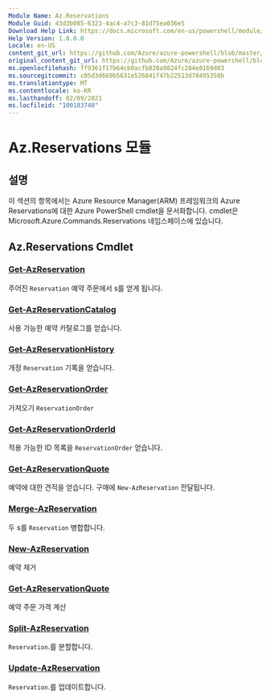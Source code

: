 ```yaml
---
Module Name: Az.Reservations
Module Guid: 43d3b085-6323-4ac4-a7c3-81d75ea036e5
Download Help Link: https://docs.microsoft.com/en-us/powershell/module/az.reservations
Help Version: 1.0.0.0
Locale: en-US
content_git_url: https://github.com/Azure/azure-powershell/blob/master/src/Reservations/Reservations/help/Az.Reservations.md
original_content_git_url: https://github.com/Azure/azure-powershell/blob/master/src/Reservations/Reservations/help/Az.Reservations.md
ms.openlocfilehash: ff9361f17b64cb0acfb820a9824fc284e8169d03
ms.sourcegitcommit: c05d3d669b5631e526841f47b22513d78495350b
ms.translationtype: MT
ms.contentlocale: ko-KR
ms.lasthandoff: 02/09/2021
ms.locfileid: "100183740"
---
```

# Az.Reservations 모듈
## 설명
이 섹션의 항목에서는 Azure Resource Manager(ARM) 프레임워크의 Azure Reservations에 대한 Azure PowerShell cmdlet을 문서화합니다. cmdlet은 Microsoft.Azure.Commands.Reservations 네임스페이스에 있습니다.

## Az.Reservations Cmdlet
### [Get-AzReservation](Get-AzReservation.md)
주어진 `Reservation` 예약 주문에서 s를 얻게 됩니다.

### [Get-AzReservationCatalog](Get-AzReservationCatalog.md)
사용 가능한 예약 카탈로그를 얻습니다.

### [Get-AzReservationHistory](Get-AzReservationHistory.md)
개정 `Reservation` 기록을 얻습니다.

### [Get-AzReservationOrder](Get-AzReservationOrder.md)
가져오기 `ReservationOrder`

### [Get-AzReservationOrderId](Get-AzReservationOrderId.md)
적용 가능한 ID 목록을 `ReservationOrder` 얻습니다.

### [Get-AzReservationQuote](Get-AzReservationQuote.md)
예약에 대한 견적을 얻습니다. 구매에 `New-AzReservation` 전달됩니다.

### [Merge-AzReservation](Merge-AzReservation.md)
두 s를 `Reservation` 병합합니다.

### [New-AzReservation](New-AzReservation.md)
예약 제거

### [Get-AzReservationQuote](Get-AzReservationQuote.md)
예약 주문 가격 계산

### [Split-AzReservation](Split-AzReservation.md)
`Reservation`.를 분할합니다.

### [Update-AzReservation](Update-AzReservation.md)
`Reservation`.를 업데이트합니다.

